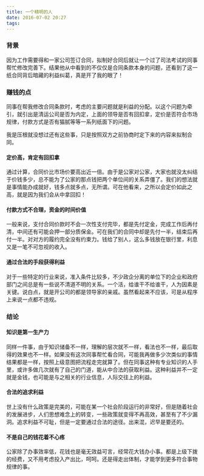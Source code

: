 ```yaml
---
title: 一个精明的人
date: 2016-07-02 20:27
tags:
---
```

### 背景
因为工作需要得和一家公司签订合同，拟制好合同后就让一个过了司法考试的同事帮忙修改完善下。结果他从中看到的不仅仅是合同条款本身的问题，还看到了这一纸合同背后暗藏的利益纠葛，真是开了我的眼了！

### 赚钱的点
同事在帮我修改合同条款时，考虑的主要问题就是利益的分配。以这个问题为牵引，就引出是清运公司是否为内定，上面的领导是否有回扣拿，定价是否符合市场规律，付款方式是否有猫腻等等一系列纸面下的问题。

我是压根就没想过还有这些事，只是按照双方之前协商时定下来的内容来拟制合同。
#### 定价高，肯定有回扣拿
通过计算，合同价比市场价要高出近一倍。由于是公家对公家，大家也就没太纠结于价钱多少，总不能为了公家的那点钱把两个单位间的关系弄僵了。我们的想法就是事情能办成就好，钱多点就多点，无所谓。可在他看来，之所以会定价如此之高，就是因为我们会从中拿回扣！
#### 付款方式不合理，资金的时间价值
一般来说，支付合同价款时不会一次性支付完毕，都是先付定金，完成工作后再付清，中间还有可能会押一部分质保金。可在我们的合同中却是先付一半，结束后再付一半。对对方的履约完全没有约束力。钱给了别人，这么多钱放在银行里，利息又是一笔不可忽视的收入。
#### 通过合法的手段获得利益
对于一些特定的行业来说，准入条件比较多，不少政企分离的单位下的企业和政府部门之间总是有一些说不清道不明的关系。一个活，给谁干不给谁干，人为因素是关键。说白点，就是开公司的都是领导家的亲戚。虽然看起来不应该，可是从程序上来说一点都不违规。

### 结论

#### 知识是第一生产力
同样一件事，由于知识储备不一样，理解的层次就不一样，看法也不一样，最后取得的效果也不一样。如果没有这次同事帮忙看合同，可能我再做多少次类似的事情结果都是一样，按照上级意图把流程走完就算了。但在同事这种有专业知识的人手里，或许多做几次就有了自己的门道，能从中合法的获取利益。这种利益并不一定就是金钱，也可能是与之相关的行业信息，人际交往上的利益。
#### 合法的追求利益
世上没有什么政策是完美的，可能在某一个社会阶段运行的非常好，但是随着社会的发展进步，人们思想难念上的转变，一些政策就变得不再高效，甚至有了不少漏洞。追求利益不可耻，但是一定要通过合法的途径。出来混，迟早是要还的。
#### 不是自己的钱花着不心疼
公家除了办事效率低，花钱也是毫无效益可言，经常花大钱办小事。都是上级下拨的经费，又不用考虑投入产出比，呵呵。还是得走出体制，才能学到更多符合事物规律的事。
